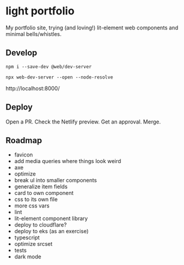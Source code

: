 # light portfolio

My portfolio site, trying (and loving!) lit-element web components and minimal bells/whistles.

## Develop

`npm i --save-dev @web/dev-server`

`npx web-dev-server --open --node-resolve`

http://localhost:8000/

## Deploy

Open a PR.
Check the Netlify preview.
Get an approval.
Merge.

## Roadmap

- favicon
- add media queries where things look weird
- axe
- optimize
- break ul into smaller components
- generalize item fields
- card to own component
- css to its own file
- more css vars
- lint
- lit-element component library
- deploy to cloudflare?
- deploy to eks (as an exercise)
- typescript
- optimize srcset
- tests
- dark mode